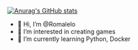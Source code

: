[![Anurag's GitHub stats](https://github-readme-stats.vercel.app/api?username=Romalelo)](https://github.com/anuraghazra/github-readme-stats)
  
- 👋 Hi, I’m @Romalelo
- 👀 I’m interested in creating games
- 🌱 I’m currently learning Python, Docker

<!---
Romalelo/Romalelo is a ✨ special ✨ repository because its `README.md` (this file) appears on your GitHub profile.
You can click the Preview link to take a look at your changes.
--->
